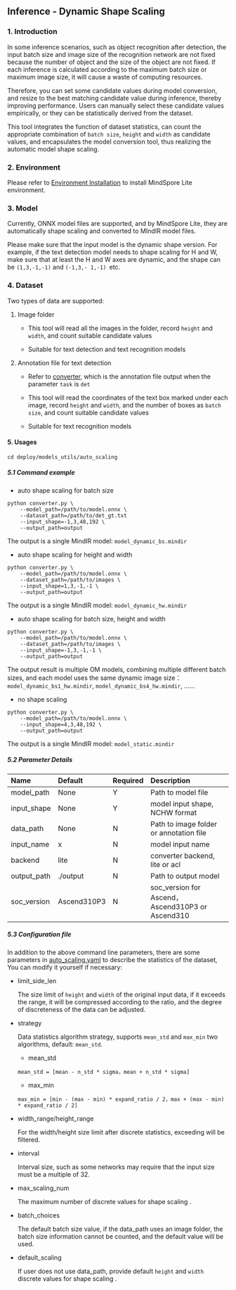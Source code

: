 ## Inference - Dynamic Shape Scaling

### 1. Introduction

In some inference scenarios, such as object recognition after detection, the input batch size and image size of the
recognition network are not fixed because the number of object and the size of the object are not fixed. If each
inference is calculated according to the maximum batch size or maximum image size, it will cause a waste of computing
resources.

Therefore, you can set some candidate values during model conversion, and resize to the best matching candidate value
during inference, thereby improving performance. Users can manually select these candidate values empirically, or they
can be statistically derived from the dataset.

This tool integrates the function of dataset statistics, can count the appropriate combination of `batch size`, `height`
and `width` as candidate values, and encapsulates the model conversion tool, thus realizing the automatic model shape
scaling.

### 2. Environment

Please refer to [Environment Installation](environment.md) to install MindSpore Lite environment.

### 3. Model

Currently, ONNX model files are supported, and by MindSpore Lite, they are automatically shape scaling and
converted to MIndIR model files.

Please make sure that the input model is the dynamic shape version. For example, if the text detection model needs to
shape scaling for H and W, make sure that at least the H and W axes are dynamic, and the shape can be `(1,3,-1,-1)` and
`(-1,3,- 1,-1) `etc.

### 4. Dataset

Two types of data are supported:

1. Image folder

   - This tool will read all the images in the folder, record `height` and `width`, and count suitable candidate values

   - Suitable for text detection and text recognition models

2. Annotation file for text detection

   - Refer to [converter](../datasets/converters.md), which is the annotation file output when the
     parameter `task` is `det`

   - This tool will read the coordinates of the text box marked under each image, record `height` and `width`, and the
     number of boxes as `batch size`, and count suitable candidate values

   - Suitable for text recognition models

#### 5. Usages

`cd deploy/models_utils/auto_scaling`

##### 5.1 Command example

- auto shape scaling for batch size

```shell
python converter.py \
    --model_path=/path/to/model.onnx \
    --dataset_path=/path/to/det_gt.txt
    --input_shape=-1,3,48,192 \
    --output_path=output
```

The output is a single MindIR model: `model_dynamic_bs.mindir`

- auto shape scaling for height and width

```shell
python converter.py \
    --model_path=/path/to/model.onnx \
    --dataset_path=/path/to/images \
    --input_shape=1,3,-1,-1 \
    --output_path=output
```

The output is a single MindIR model: `model_dynamic_hw.mindir`

- auto shape scaling for batch size, height and width

```shell
python converter.py \
    --model_path=/path/to/model.onnx \
    --dataset_path=/path/to/images \
    --input_shape=-1,3,-1,-1 \
    --output_path=output
```

The output result is multiple OM models, combining multiple different batch sizes, and each model uses the same dynamic
image size：`model_dynamic_bs1_hw.mindir`, `model_dynamic_bs4_hw.mindir`, ......

- no shape scaling

```shell
python converter.py \
    --model_path=/path/to/model.onnx \
    --input_shape=4,3,48,192 \
    --output_path=output
```

The output is a single MindIR model: `model_static.mindir`

##### 5.2 Parameter Details

| Name        | Default     | Required | Description                                      |
|:------------|:------------|:---------|:-------------------------------------------------|
| model_path  | None        | Y        | Path to model file                               |
| input_shape | None        | Y        | model input shape, NCHW format                   |
| data_path   | None        | N        | Path to image folder or annotation file          |
| input_name  | x           | N        | model input name                                 |
| backend     | lite         | N        | converter backend, lite or acl                  |
| output_path | ./output    | N        | Path to output model                             |
| soc_version | Ascend310P3 | N        | soc_version for Ascend，Ascend310P3 or Ascend310 |

##### 5.3 Configuration file

In addition to the above command line parameters, there are some parameters in
[auto_scaling.yaml](https://github.com/mindspore-lab/mindocr/tree/main/deploy/models_utils/auto_scaling/configs/auto_scaling.yaml) to describe the statistics of
the dataset, You can modify it yourself if necessary:

- limit_side_len

  The size limit of `height` and `width` of the original input data, if it exceeds the range, it will be compressed
  according to the ratio, and the degree of discreteness of the data can be adjusted.

- strategy

  Data statistics algorithm strategy, supports `mean_std` and `max_min` two algorithms, default: `mean_std`.

  - mean_std

  ```
  mean_std = [mean - n_std * sigma，mean + n_std * sigma]
  ```

  - max_min

  ```
  max_min = [min - (max - min) * expand_ratio / 2，max + (max - min) * expand_ratio / 2]
  ```

- width_range/height_range

  For the width/height size limit after discrete statistics, exceeding will be filtered.

- interval

  Interval size, such as some networks may require that the input size must be a multiple of 32.

- max_scaling_num

  The maximum number of discrete values for shape scaling .

- batch_choices

  The default batch size value, if the data_path uses an image folder, the batch size information cannot be counted, and
  the default value will be used.

- default_scaling

  If user does not use data_path, provide default `height` and `width` discrete values for shape scaling .
